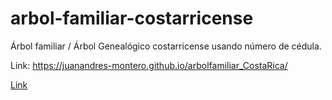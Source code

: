 # arbol-familiar-costarricense
Árbol familiar / Árbol Genealógico costarricense usando número de cédula.

Link: https://juanandres-montero.github.io/arbolfamiliar_CostaRica/

[Link](https://juanandres-montero.github.io/arbolfamiliar_CostaRica/)
